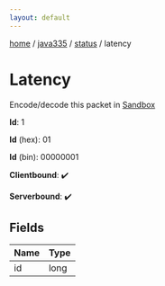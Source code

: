 ```yaml
---
layout: default
---
```


[home](/)  /  [java335](/protocol/java335)  /  [status](/protocol/java335/status)  /  latency

# Latency

Encode/decode this packet in [Sandbox](../../../sandbox/java335#status.latency)

**Id**: 1

**Id** (hex): 01

**Id** (bin): 00000001

**Clientbound**: ✔️

**Serverbound**: ✔️

## Fields

Name | Type
---|---
id | long
